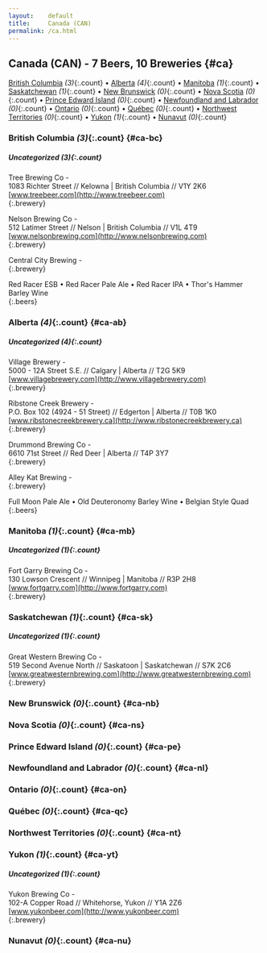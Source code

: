 ```yaml
---
layout:    default
title:     Canada (CAN)
permalink: /ca.html
---
```


## Canada (CAN) - 7 Beers, 10 Breweries {#ca}

[British Columbia](#ca-bc) _(3)_{:.count} • [Alberta](#ca-ab) _(4)_{:.count} • [Manitoba](#ca-mb) _(1)_{:.count} • [Saskatchewan](#ca-sk) _(1)_{:.count} • [New Brunswick](#ca-nb) _(0)_{:.count} • [Nova Scotia](#ca-ns) _(0)_{:.count} • [Prince Edward Island](#ca-pe) _(0)_{:.count} • [Newfoundland and Labrador](#ca-nl) _(0)_{:.count} • [Ontario](#ca-on) _(0)_{:.count} • [Québec](#ca-qc) _(0)_{:.count} • [Northwest Territories](#ca-nt) _(0)_{:.count} • [Yukon](#ca-yt) _(1)_{:.count} • [Nunavut](#ca-nu) _(0)_{:.count}




### British Columbia _(3)_{:.count} {#ca-bc}




##### Uncategorized _(3)_{:.count}


Tree Brewing Co -   <br>
1083 Richter Street // Kelowna | British Columbia // V1Y 2K6  <br>
[www.treebeer.com](http://www.treebeer.com)  <br>
{:.brewery}


Nelson Brewing Co -   <br>
512 Latimer Street // Nelson | British Columbia // V1L 4T9  <br>
[www.nelsonbrewing.com](http://www.nelsonbrewing.com)  <br>
{:.brewery}


Central City Brewing -   <br>
{:.brewery}

Red Racer ESB   • Red Racer Pale Ale   • Red Racer IPA   • Thor's Hammer Barley Wine  
{:.beers}



### Alberta _(4)_{:.count} {#ca-ab}




##### Uncategorized _(4)_{:.count}


Village Brewery -   <br>
5000 - 12A Street S.E. // Calgary | Alberta // T2G 5K9  <br>
[www.villagebrewery.com](http://www.villagebrewery.com)  <br>
{:.brewery}


Ribstone Creek Brewery -   <br>
P.O. Box 102 (4924 - 51 Street) // Edgerton | Alberta // T0B 1K0  <br>
[www.ribstonecreekbrewery.ca](http://www.ribstonecreekbrewery.ca)  <br>
{:.brewery}


Drummond Brewing Co -   <br>
6610 71st Street // Red Deer | Alberta // T4P 3Y7  <br>
{:.brewery}


Alley Kat Brewing -   <br>
{:.brewery}

Full Moon Pale Ale   • Old Deuteronomy Barley Wine   • Belgian Style Quad  
{:.beers}



### Manitoba _(1)_{:.count} {#ca-mb}




##### Uncategorized _(1)_{:.count}


Fort Garry Brewing Co -   <br>
130 Lowson Crescent // Winnipeg | Manitoba // R3P 2H8  <br>
[www.fortgarry.com](http://www.fortgarry.com)  <br>
{:.brewery}




### Saskatchewan _(1)_{:.count} {#ca-sk}




##### Uncategorized _(1)_{:.count}


Great Western Brewing Co -   <br>
519 Second Avenue North // Saskatoon | Saskatchewan // S7K 2C6  <br>
[www.greatwesternbrewing.com](http://www.greatwesternbrewing.com)  <br>
{:.brewery}




### New Brunswick _(0)_{:.count} {#ca-nb}






### Nova Scotia _(0)_{:.count} {#ca-ns}






### Prince Edward Island _(0)_{:.count} {#ca-pe}






### Newfoundland and Labrador _(0)_{:.count} {#ca-nl}






### Ontario _(0)_{:.count} {#ca-on}






### Québec _(0)_{:.count} {#ca-qc}






### Northwest Territories _(0)_{:.count} {#ca-nt}






### Yukon _(1)_{:.count} {#ca-yt}




##### Uncategorized _(1)_{:.count}


Yukon Brewing Co -   <br>
102-A Copper Road // Whitehorse, Yukon // Y1A 2Z6  <br>
[www.yukonbeer.com](http://www.yukonbeer.com)  <br>
{:.brewery}




### Nunavut _(0)_{:.count} {#ca-nu}





 
